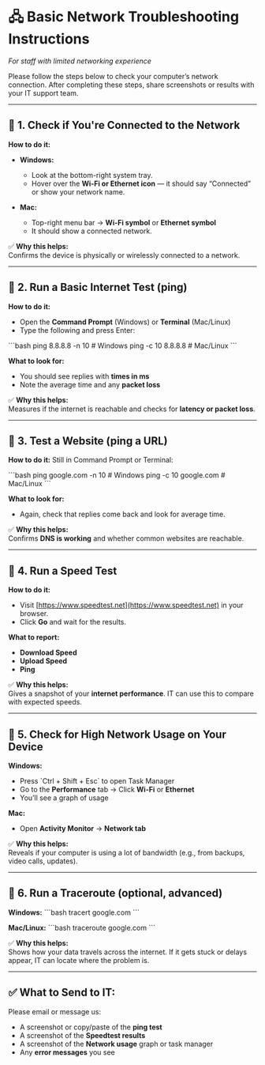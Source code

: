 # 🖧 Basic Network Troubleshooting Instructions  
*For staff with limited networking experience*

Please follow the steps below to check your computer’s network connection. After completing these steps, share screenshots or results with your IT support team.

---

## 🔹 1. Check if You're Connected to the Network

**How to do it:**
- **Windows:**  
  - Look at the bottom-right system tray.  
  - Hover over the **Wi-Fi or Ethernet icon** — it should say “Connected” or show your network name.

- **Mac:**  
  - Top-right menu bar → **Wi-Fi symbol** or **Ethernet symbol**  
  - It should show a connected network.

✅ **Why this helps:**  
Confirms the device is physically or wirelessly connected to a network.

---

## 🔹 2. Run a Basic Internet Test (ping)

**How to do it:**
- Open the **Command Prompt** (Windows) or **Terminal** (Mac/Linux)
- Type the following and press Enter:

\`\`\`bash
ping 8.8.8.8 -n 10     # Windows
ping -c 10 8.8.8.8     # Mac/Linux
\`\`\`

**What to look for:**  
- You should see replies with **times in ms**
- Note the average time and any **packet loss**

✅ **Why this helps:**  
Measures if the internet is reachable and checks for **latency or packet loss**.

---

## 🔹 3. Test a Website (ping a URL)

**How to do it:**
Still in Command Prompt or Terminal:

\`\`\`bash
ping google.com -n 10      # Windows
ping -c 10 google.com      # Mac/Linux
\`\`\`

**What to look for:**  
- Again, check that replies come back and look for average time.

✅ **Why this helps:**  
Confirms **DNS is working** and whether common websites are reachable.

---

## 🔹 4. Run a Speed Test

**How to do it:**
- Visit [https://www.speedtest.net](https://www.speedtest.net) in your browser.
- Click **Go** and wait for the results.

**What to report:**
- **Download Speed**
- **Upload Speed**
- **Ping**

✅ **Why this helps:**  
Gives a snapshot of your **internet performance**. IT can use this to compare with expected speeds.

---

## 🔹 5. Check for High Network Usage on Your Device

**Windows:**
- Press \`Ctrl + Shift + Esc\` to open Task Manager  
- Go to the **Performance** tab → Click **Wi-Fi** or **Ethernet**  
- You’ll see a graph of usage

**Mac:**
- Open **Activity Monitor** → **Network tab**

✅ **Why this helps:**  
Reveals if your computer is using a lot of bandwidth (e.g., from backups, video calls, updates).

---

## 🔹 6. Run a Traceroute (optional, advanced)

**Windows:**
\`\`\`bash
tracert google.com
\`\`\`

**Mac/Linux:**
\`\`\`bash
traceroute google.com
\`\`\`

✅ **Why this helps:**  
Shows how your data travels across the internet. If it gets stuck or delays appear, IT can locate where the problem is.

---

## ✅ What to Send to IT:
Please email or message us:
- A screenshot or copy/paste of the **ping test**
- A screenshot of the **Speedtest results**
- A screenshot of the **Network usage** graph or task manager
- Any **error messages** you see